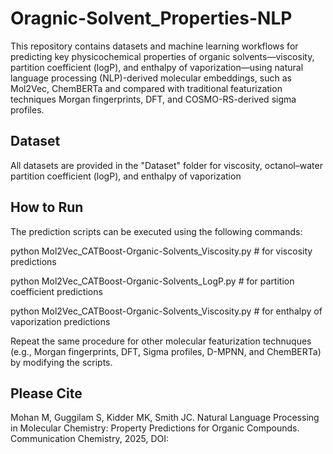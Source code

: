 # Oragnic-Solvent_Properties-NLP

This repository contains datasets and machine learning workflows for predicting key physicochemical properties of organic solvents—viscosity, partition coefficient (logP), and enthalpy of vaporization—using natural language processing (NLP)-derived molecular embeddings, such as Mol2Vec, ChemBERTa and compared with traditional featurization techniques Morgan fingerprints, DFT, and COSMO-RS-derived sigma profiles.

## Dataset
All datasets are provided in the "Dataset" folder for viscosity, octanol–water partition coefficient (logP), and enthalpy of vaporization

## How to Run
The prediction scripts can be executed using the following commands:

python Mol2Vec_CATBoost-Organic-Solvents_Viscosity.py      # for viscosity predictions

python Mol2Vec_CATBoost-Organic-Solvents_LogP.py           # for partition coefficient predictions

python Mol2Vec_CATBoost-Organic-Solvents_Viscosity.py      # for enthalpy of vaporization predictions

Repeat the same procedure for other molecular featurization technuques (e.g., Morgan fingerprints, DFT, Sigma profiles, D-MPNN, and ChemBERTa) by modifying the scripts.

## Please Cite
Mohan M, Guggilam S, Kidder MK, Smith JC. Natural Language Processing in Molecular Chemistry: Property Predictions for Organic Compounds. Communication Chemistry, 2025, DOI: 
